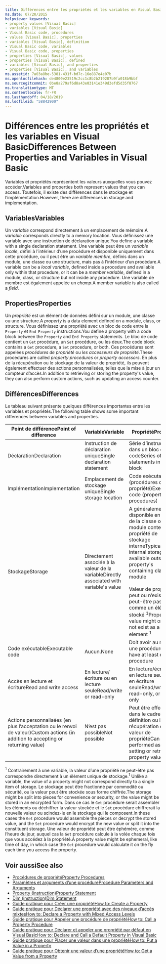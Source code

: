 ```yaml
---
title: Différences entre les propriétés et les variables en Visual Basic
ms.date: 07/20/2015
helpviewer_keywords:
- property values [Visual Basic]
- variables [Visual Basic]
- Visual Basic code, procedures
- values [Visual Basic], properties
- variables [Visual Basic], definition
- Visual Basic code, variables
- Visual Basic code, properties
- properties [Visual Basic], values
- properties [Visual Basic], defined
- variables [Visual Basic], and properties
- properties [Visual Basic], and variables
ms.assetid: 7a03a8be-5381-431f-bd7c-16e887e4e07b
ms.openlocfilehash: de4800e23519c2cc1c8b2b219287b9fa018b9bbf
ms.sourcegitcommit: 0be8a279af6d8a43e03141e349d3efd5d35f8767
ms.translationtype: MT
ms.contentlocale: fr-FR
ms.lasthandoff: 04/18/2019
ms.locfileid: "58842900"
---
```

# <a name="differences-between-properties-and-variables-in-visual-basic"></a><span data-ttu-id="13c5c-102">Différences entre les propriétés et les variables en Visual Basic</span><span class="sxs-lookup"><span data-stu-id="13c5c-102">Differences Between Properties and Variables in Visual Basic</span></span>
<span data-ttu-id="13c5c-103">Variables et propriétés représentent les valeurs auxquelles vous pouvez accéder.</span><span class="sxs-lookup"><span data-stu-id="13c5c-103">Variables and properties both represent values that you can access.</span></span> <span data-ttu-id="13c5c-104">Toutefois, il existe des différences dans le stockage et l’implémentation.</span><span class="sxs-lookup"><span data-stu-id="13c5c-104">However, there are differences in storage and implementation.</span></span>  
  
## <a name="variables"></a><span data-ttu-id="13c5c-105">Variables</span><span class="sxs-lookup"><span data-stu-id="13c5c-105">Variables</span></span>  
 <span data-ttu-id="13c5c-106">Un *variable* correspond directement à un emplacement de mémoire.</span><span class="sxs-lookup"><span data-stu-id="13c5c-106">A *variable* corresponds directly to a memory location.</span></span> <span data-ttu-id="13c5c-107">Vous définissez une variable avec une instruction de déclaration unique.</span><span class="sxs-lookup"><span data-stu-id="13c5c-107">You define a variable with a single declaration statement.</span></span> <span data-ttu-id="13c5c-108">Une variable peut être un *variable locale*, défini à l’intérieur d’une procédure et disponible uniquement dans cette procédure, ou il peut être un *variable membre*, définis dans un module, une classe ou une structure, mais pas à l’intérieur d’un procédure.</span><span class="sxs-lookup"><span data-stu-id="13c5c-108">A variable can be a *local variable*, defined inside a procedure and available only within that procedure, or it can be a *member variable*, defined in a module, class, or structure but not inside any procedure.</span></span> <span data-ttu-id="13c5c-109">Une variable de membre est également appelée un *champ*.</span><span class="sxs-lookup"><span data-stu-id="13c5c-109">A member variable is also called a *field*.</span></span>  
  
## <a name="properties"></a><span data-ttu-id="13c5c-110">Properties</span><span class="sxs-lookup"><span data-stu-id="13c5c-110">Properties</span></span>  
 <span data-ttu-id="13c5c-111">Un *propriété* est un élément de données défini sur un module, une classe ou une structure.</span><span class="sxs-lookup"><span data-stu-id="13c5c-111">A *property* is a data element defined on a module, class, or structure.</span></span> <span data-ttu-id="13c5c-112">Vous définissez une propriété avec un bloc de code entre la `Property` et `End Property` instructions.</span><span class="sxs-lookup"><span data-stu-id="13c5c-112">You define a property with a code block between the `Property` and `End Property` statements.</span></span> <span data-ttu-id="13c5c-113">Le bloc de code contient un `Get` procédure, un `Set` procédure, ou les deux.</span><span class="sxs-lookup"><span data-stu-id="13c5c-113">The code block contains a `Get` procedure, a `Set` procedure, or both.</span></span> <span data-ttu-id="13c5c-114">Ces procédures sont appelées *procédures de propriété* ou *les accesseurs de propriété*.</span><span class="sxs-lookup"><span data-stu-id="13c5c-114">These procedures are called *property procedures* or *property accessors*.</span></span> <span data-ttu-id="13c5c-115">En plus de la récupération ou le stockage de la valeur de propriété, ils peuvent également effectuer des actions personnalisées, telles que la mise à jour un compteur d’accès.</span><span class="sxs-lookup"><span data-stu-id="13c5c-115">In addition to retrieving or storing the property's value, they can also perform custom actions, such as updating an access counter.</span></span>  
  
## <a name="differences"></a><span data-ttu-id="13c5c-116">Différences</span><span class="sxs-lookup"><span data-stu-id="13c5c-116">Differences</span></span>  
 <span data-ttu-id="13c5c-117">Le tableau suivant présente quelques différences importantes entre les variables et propriétés.</span><span class="sxs-lookup"><span data-stu-id="13c5c-117">The following table shows some important differences between variables and properties.</span></span>  
  
|<span data-ttu-id="13c5c-118">Point de différence</span><span class="sxs-lookup"><span data-stu-id="13c5c-118">Point of difference</span></span>|<span data-ttu-id="13c5c-119">Variable</span><span class="sxs-lookup"><span data-stu-id="13c5c-119">Variable</span></span>|<span data-ttu-id="13c5c-120">Propriété</span><span class="sxs-lookup"><span data-stu-id="13c5c-120">Property</span></span>|  
|-------------------------|--------------|--------------|  
|<span data-ttu-id="13c5c-121">Déclaration</span><span class="sxs-lookup"><span data-stu-id="13c5c-121">Declaration</span></span>|<span data-ttu-id="13c5c-122">Instruction de déclaration unique</span><span class="sxs-lookup"><span data-stu-id="13c5c-122">Single declaration statement</span></span>|<span data-ttu-id="13c5c-123">Série d’instructions dans un bloc de code</span><span class="sxs-lookup"><span data-stu-id="13c5c-123">Series of statements in a code block</span></span>|  
|<span data-ttu-id="13c5c-124">Implémentation</span><span class="sxs-lookup"><span data-stu-id="13c5c-124">Implementation</span></span>|<span data-ttu-id="13c5c-125">Emplacement de stockage unique</span><span class="sxs-lookup"><span data-stu-id="13c5c-125">Single storage location</span></span>|<span data-ttu-id="13c5c-126">Code exécutable (procédures de propriété)</span><span class="sxs-lookup"><span data-stu-id="13c5c-126">Executable code (property procedures)</span></span>|  
|<span data-ttu-id="13c5c-127">Stockage</span><span class="sxs-lookup"><span data-stu-id="13c5c-127">Storage</span></span>|<span data-ttu-id="13c5c-128">Directement associée à la valeur de la variable</span><span class="sxs-lookup"><span data-stu-id="13c5c-128">Directly associated with variable's value</span></span>|<span data-ttu-id="13c5c-129">A généralement pas disponible en dehors de la classe ou le module contenant la propriété de stockage interne</span><span class="sxs-lookup"><span data-stu-id="13c5c-129">Typically has internal storage not available outside the property's containing class or module</span></span><br /><br /> <span data-ttu-id="13c5c-130">Valeur de propriété peut ou n’existe ne peut-être pas comme un élément stocké <sup>1</sup></span><span class="sxs-lookup"><span data-stu-id="13c5c-130">Property's value might or might not exist as a stored element <sup>1</sup></span></span>|  
|<span data-ttu-id="13c5c-131">Code exécutable</span><span class="sxs-lookup"><span data-stu-id="13c5c-131">Executable code</span></span>|<span data-ttu-id="13c5c-132">Aucun.</span><span class="sxs-lookup"><span data-stu-id="13c5c-132">None</span></span>|<span data-ttu-id="13c5c-133">Doit avoir au moins une procédure</span><span class="sxs-lookup"><span data-stu-id="13c5c-133">Must have at least one procedure</span></span>|  
|<span data-ttu-id="13c5c-134">Accès en lecture et écriture</span><span class="sxs-lookup"><span data-stu-id="13c5c-134">Read and write access</span></span>|<span data-ttu-id="13c5c-135">En lecture/écriture ou en lecture seule</span><span class="sxs-lookup"><span data-stu-id="13c5c-135">Read/write or read-only</span></span>|<span data-ttu-id="13c5c-136">En lecture/écriture, en lecture seule ou en écriture seule</span><span class="sxs-lookup"><span data-stu-id="13c5c-136">Read/write, read-only, or write-only</span></span>|  
|<span data-ttu-id="13c5c-137">Actions personnalisées (en plus l’acceptation ou le renvoi de valeur)</span><span class="sxs-lookup"><span data-stu-id="13c5c-137">Custom actions (in addition to accepting or returning value)</span></span>|<span data-ttu-id="13c5c-138">N’est pas possible</span><span class="sxs-lookup"><span data-stu-id="13c5c-138">Not possible</span></span>|<span data-ttu-id="13c5c-139">Peut être effectuée dans le cadre de la définition ou la récupération de valeur de propriété</span><span class="sxs-lookup"><span data-stu-id="13c5c-139">Can be performed as part of setting or retrieving property value</span></span>|  
  
 <span data-ttu-id="13c5c-140"><sup>1</sup> Contrairement à une variable, la valeur d’une propriété ne peut-être pas correspondre directement à un élément unique de stockage.</span><span class="sxs-lookup"><span data-stu-id="13c5c-140"><sup>1</sup> Unlike a variable, the value of a property might not correspond directly to a single item of storage.</span></span> <span data-ttu-id="13c5c-141">Le stockage peut être fractionné par commodité ou sécurité, ou la valeur peut être stockée sous forme chiffrée.</span><span class="sxs-lookup"><span data-stu-id="13c5c-141">The storage might be split into pieces for convenience or security, or the value might be stored in an encrypted form.</span></span> <span data-ttu-id="13c5c-142">Dans ce cas le `Get` procédure serait assembler les éléments ou déchiffrer la valeur stockée et le `Set` procédure chiffrerait la nouvelle valeur ou scindez-le en le stockage qui le composent.</span><span class="sxs-lookup"><span data-stu-id="13c5c-142">In these cases the `Get` procedure would assemble the pieces or decrypt the stored value, and the `Set` procedure would encrypt the new value or split it into the constituent storage.</span></span> <span data-ttu-id="13c5c-143">Une valeur de propriété peut être éphémère, comme l’heure du jour, auquel cas la `Get` procédure calcule à la volée chaque fois que vous accédez à la propriété.</span><span class="sxs-lookup"><span data-stu-id="13c5c-143">A property value might be ephemeral, like time of day, in which case the `Get` procedure would calculate it on the fly each time you access the property.</span></span>  
  
## <a name="see-also"></a><span data-ttu-id="13c5c-144">Voir aussi</span><span class="sxs-lookup"><span data-stu-id="13c5c-144">See also</span></span>

- [<span data-ttu-id="13c5c-145">Procédures de propriété</span><span class="sxs-lookup"><span data-stu-id="13c5c-145">Property Procedures</span></span>](./property-procedures.md)
- [<span data-ttu-id="13c5c-146">Paramètres et arguments d’une procédure</span><span class="sxs-lookup"><span data-stu-id="13c5c-146">Procedure Parameters and Arguments</span></span>](./procedure-parameters-and-arguments.md)
- [<span data-ttu-id="13c5c-147">Property (instruction)</span><span class="sxs-lookup"><span data-stu-id="13c5c-147">Property Statement</span></span>](../../../../visual-basic/language-reference/statements/property-statement.md)
- [<span data-ttu-id="13c5c-148">Dim (instruction)</span><span class="sxs-lookup"><span data-stu-id="13c5c-148">Dim Statement</span></span>](../../../../visual-basic/language-reference/statements/dim-statement.md)
- [<span data-ttu-id="13c5c-149">Guide pratique pour Créer une propriété</span><span class="sxs-lookup"><span data-stu-id="13c5c-149">How to: Create a Property</span></span>](./how-to-create-a-property.md)
- [<span data-ttu-id="13c5c-150">Guide pratique pour Déclarer une propriété avec des niveaux d’accès mixtes</span><span class="sxs-lookup"><span data-stu-id="13c5c-150">How to: Declare a Property with Mixed Access Levels</span></span>](./how-to-declare-a-property-with-mixed-access-levels.md)
- [<span data-ttu-id="13c5c-151">Guide pratique pour Appeler une procédure de propriété</span><span class="sxs-lookup"><span data-stu-id="13c5c-151">How to: Call a Property Procedure</span></span>](./how-to-call-a-property-procedure.md)
- [<span data-ttu-id="13c5c-152">Guide pratique pour Déclarer et appeler une propriété par défaut en Visual Basic</span><span class="sxs-lookup"><span data-stu-id="13c5c-152">How to: Declare and Call a Default Property in Visual Basic</span></span>](./how-to-declare-and-call-a-default-property.md)
- [<span data-ttu-id="13c5c-153">Guide pratique pour Placer une valeur dans une propriété</span><span class="sxs-lookup"><span data-stu-id="13c5c-153">How to: Put a Value in a Property</span></span>](./how-to-put-a-value-in-a-property.md)
- [<span data-ttu-id="13c5c-154">Guide pratique pour Obtenir une valeur d’une propriété</span><span class="sxs-lookup"><span data-stu-id="13c5c-154">How to: Get a Value from a Property</span></span>](./how-to-get-a-value-from-a-property.md)
